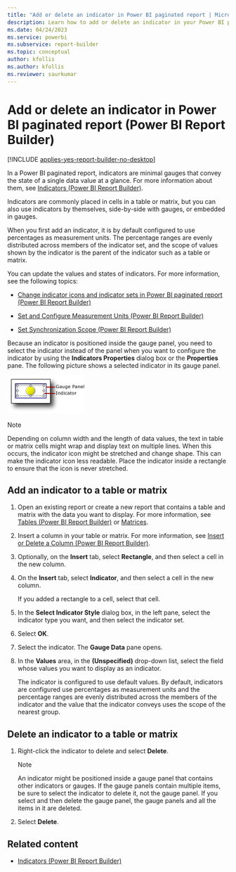 ```yaml
---
title: "Add or delete an indicator in Power BI paginated report | Microsoft Docs"
description: Learn how to add or delete an indicator in your Power BI paginated reports to convey the state of a single data value in Power BI Report Builder.
ms.date: 04/24/2023
ms.service: powerbi
ms.subservice: report-builder
ms.topic: conceptual
author: kfollis
ms.author: kfollis
ms.reviewer: saurkumar
---
```

# Add or delete an indicator in Power BI paginated report (Power BI Report Builder)

[!INCLUDE [applies-yes-report-builder-no-desktop](../../../includes/applies-yes-report-builder-no-desktop.md)]

  In a Power BI paginated report, indicators are minimal gauges that convey the state of a single data value at a glance. For more information about them, see [Indicators &#40;Power BI Report Builder&#41;](/sql/reporting-services/report-design/indicators-report-builder-and-ssrs).  
  
 Indicators are commonly placed in cells in a table or matrix, but you can also use indicators by themselves, side-by-side with gauges, or embedded in gauges.  
  
 When you first add an indicator, it is by default configured to use percentages as measurement units. The percentage ranges are evenly distributed across members of the indicator set, and the scope of values shown by the indicator is the parent of the indicator such as a table or matrix.  
  
 You can update the values and states of indicators. For more information, see the following topics:  
  
- [Change indicator icons and indicator sets in Power BI paginated report (Power BI Report Builder)](change-indicator-icons-indicator-sets-report-builder.md)
  
- [Set and Configure Measurement Units &#40;Power BI Report Builder&#41;](/sql/reporting-services/report-design/set-and-configure-measurement-units-report-builder-and-ssrs)  
  
- [Set Synchronization Scope &#40;Power BI Report Builder&#41;](/sql/reporting-services/report-design/set-synchronization-scope-report-builder-and-ssrs)  
  
 Because an indicator is positioned inside the gauge panel, you need to select the indicator instead of the panel when you want to configure the indicator by using the **Indicators Properties** dialog box or the **Properties** pane. The following picture shows a selected indicator in its gauge panel.  
  
 ![Screenshot of a gauge panel with indicator.](./media/paginated-reports-visualizations/gauge-panel-with-indicator.gif "gauge-panel-with-indicator")  
  
> [!NOTE]  
> Depending on column width and the length of data values, the text in table or matrix cells might wrap and display text on multiple lines. When this occurs, the indicator icon might be stretched and change shape. This can make the indicator icon less readable. Place the indicator inside a rectangle to ensure that the icon is never stretched.  
  
## Add an indicator to a table or matrix  
  
1.  Open an existing report or create a new report that contains a table and matrix with the data you want to display. For more information, see [Tables &#40;Power BI Report Builder&#41;](/sql/reporting-services/report-design/tables-report-builder-and-ssrs) or [Matrices](/sql/reporting-services/report-design/create-a-matrix-report-builder-and-ssrs).  
  
2.  Insert a column in your table or matrix. For more information, see [Insert or Delete a Column &#40;Power BI Report Builder&#41;](/sql/reporting-services/report-design/insert-or-delete-a-column-report-builder-and-ssrs).  
  
3.  Optionally, on the **Insert** tab, select **Rectangle**, and then select a cell in the new column.  
  
4.  On the **Insert** tab, select **Indicator**, and then select a cell in the new column.  
  
     If you added a rectangle to a cell, select that cell.  
  
5.  In the **Select Indicator Style** dialog box, in the left pane, select the indicator type you want, and then select the indicator set.  
  
6.  Select **OK**.  
  
7.  Select the indicator. The **Gauge Data** pane opens.  
  
8.  In the **Values** area, in the **(Unspecified)** drop-down list, select the field whose values you want to display as an indicator.  
  
     The indicator is configured to use default values. By default, indicators are configured use percentages as measurement units and the percentage ranges are evenly distributed across the members of the indicator and the value that the indicator conveys uses the scope of the nearest group.  
  
## Delete an indicator to a table or matrix  
  
1.  Right-click the indicator to delete and select **Delete**.  
  
    > [!NOTE]  
    >  An indicator might be positioned inside a gauge panel that contains other indicators or gauges. If the gauge panels contain multiple items, be sure to select the indicator to delete it, not the gauge panel. If you select and then delete the gauge panel, the gauge panels and all the items in it are deleted.  
  
2.  Select **Delete**.  
  
## Related content  

- [Indicators &#40;Power BI Report Builder&#41;](/sql/reporting-services/report-design/indicators-report-builder-and-ssrs)  
  
  
